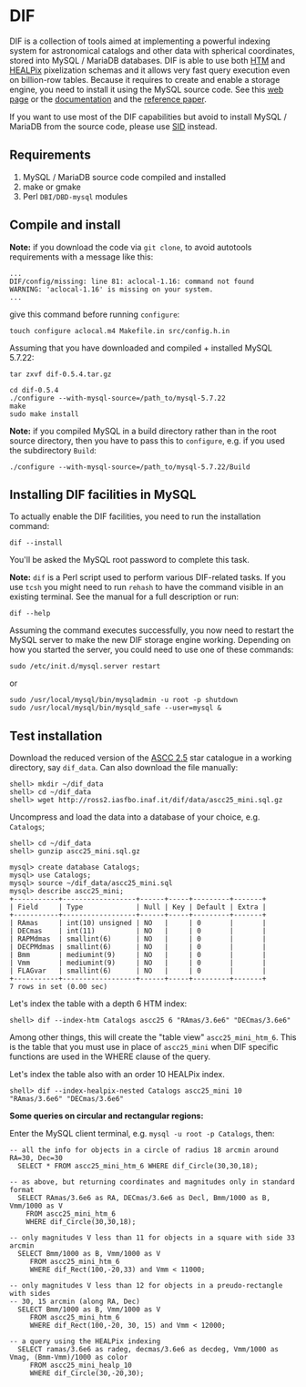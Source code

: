 # DIF
DIF is a collection of tools aimed at implementing a powerful indexing system for astronomical catalogs and other data with spherical coordinates, stored into MySQL / MariaDB databases.
DIF is able to use both [HTM](http://www.skyserver.org/htm/) and [HEALPix](http://healpix.jpl.nasa.gov/) pixelization schemas and it allows very fast query execution even on billion-row tables. 
Because it requires to create and enable a storage engine, you need to install it using the MySQL source code. See this [web page](http://ross.iasfbo.inaf.it/dif/) or the [documentation](doc/dif.pdf) and the [reference paper](http://www.hindawi.com/journals/aa/2010/524534.html).

If you want to use most of the DIF capabilities but avoid to install MySQL / MariaDB from the source code, please use [SID](https://github.com/lnicastro/SID) instead.

## Requirements

1. MySQL / MariaDB source code compiled and installed
2. make or gmake
3. Perl `DBI/DBD-mysql` modules

## Compile and install

**Note:** if you download the code via `git clone`, to avoid autotools requirements with a message like this:
```
...
DIF/config/missing: line 81: aclocal-1.16: command not found
WARNING: 'aclocal-1.16' is missing on your system.
...
```

give this command before running `configure`:

```
touch configure aclocal.m4 Makefile.in src/config.h.in
```


Assuming that you have downloaded and compiled + installed MySQL 5.7.22:
```
tar zxvf dif-0.5.4.tar.gz

cd dif-0.5.4
./configure --with-mysql-source=/path_to/mysql-5.7.22
make
sudo make install
```

**Note:** if you compiled MySQL in a build directory rather than in the root source directory, then you have to pass this to ``configure``, e.g. if you used the subdirectory `Build`:
```
./configure --with-mysql-source=/path_to/mysql-5.7.22/Build
```

## Installing DIF facilities in MySQL
To actually enable the DIF facilities, you need to run the installation command:
```
dif --install
```

You'll be asked the MySQL root password to complete this task.

**Note:** `dif` is a Perl script used to perform various DIF-related tasks. If you use `tcsh` you might need to run `rehash` to have the command visible in an existing terminal. See the manual for a full description or run:
```
dif --help
```

Assuming the command executes successfully, you now need to restart the MySQL server to make the new DIF storage engine working.
Depending on how you started the server, you could need to use one of these commands:
```
sudo /etc/init.d/mysql.server restart
```
or
```
sudo /usr/local/mysql/bin/mysqladmin -u root -p shutdown
sudo /usr/local/mysql/bin/mysqld_safe --user=mysql &
```

## Test installation
Download the reduced version of the [ASCC 2.5](http://ross2.iasfbo.inaf.it/dif/data/ascc25_mini.sql.gz) star catalogue in a working directory, say `dif_data`. Can also download the file manually:
```
shell> mkdir ~/dif_data
shell> cd ~/dif_data
shell> wget http://ross2.iasfbo.inaf.it/dif/data/ascc25_mini.sql.gz
```

Uncompress and load the data into a database of your choice, e.g. `Catalogs`;
```
shell> cd ~/dif_data
shell> gunzip ascc25_mini.sql.gz

mysql> create database Catalogs;
mysql> use Catalogs;
mysql> source ~/dif_data/ascc25_mini.sql
mysql> describe ascc25_mini;
+-----------+------------------+------+-----+---------+-------+
| Field     | Type             | Null | Key | Default | Extra |
+-----------+------------------+------+-----+---------+-------+
| RAmas     | int(10) unsigned | NO   |     | 0       |       |
| DECmas    | int(11)          | NO   |     | 0       |       |
| RAPMdmas  | smallint(6)      | NO   |     | 0       |       |
| DECPMdmas | smallint(6)      | NO   |     | 0       |       |
| Bmm       | mediumint(9)     | NO   |     | 0       |       |
| Vmm       | mediumint(9)     | NO   |     | 0       |       |
| FLAGvar   | smallint(6)      | NO   |     | 0       |       |
+-----------+------------------+------+-----+---------+-------+
7 rows in set (0.00 sec)

```

Let's index the table with a depth 6 HTM index:
```
shell> dif --index-htm Catalogs ascc25 6 "RAmas/3.6e6" "DECmas/3.6e6"
```

Among other things, this will create the "table view" `ascc25_mini_htm_6`. This is the table that you must use in place of `ascc25_mini` when DIF specific functions are used in the WHERE clause of the query.

Let's index the table also with an order 10 HEALPix index.
```
shell> dif --index-healpix-nested Catalogs ascc25_mini 10 "RAmas/3.6e6" "DECmas/3.6e6"
```

**Some queries on circular and rectangular regions:**

Enter the MySQL client terminal, e.g. `mysql -u root -p Catalogs`, then:

```
-- all the info for objects in a circle of radius 18 arcmin around RA=30, Dec=30
  SELECT * FROM ascc25_mini_htm_6 WHERE dif_Circle(30,30,18);

-- as above, but returning coordinates and magnitudes only in standard format
  SELECT RAmas/3.6e6 as RA, DECmas/3.6e6 as Decl, Bmm/1000 as B, Vmm/1000 as V
    FROM ascc25_mini_htm_6
    WHERE dif_Circle(30,30,18);

-- only magnitudes V less than 11 for objects in a square with side 33 arcmin
  SELECT Bmm/1000 as B, Vmm/1000 as V
     FROM ascc25_mini_htm_6
     WHERE dif_Rect(100,-20,33) and Vmm < 11000;

-- only magnitudes V less than 12 for objects in a preudo-rectangle with sides
-- 30, 15 arcmin (along RA, Dec)
  SELECT Bmm/1000 as B, Vmm/1000 as V
     FROM ascc25_mini_htm_6
     WHERE dif_Rect(100,-20, 30, 15) and Vmm < 12000;

-- a query using the HEALPix indexing
  SELECT ramas/3.6e6 as radeg, decmas/3.6e6 as decdeg, Vmm/1000 as Vmag, (Bmm-Vmm)/1000 as color
     FROM ascc25_mini_healp_10
     WHERE dif_Circle(30,-20,30);
```

